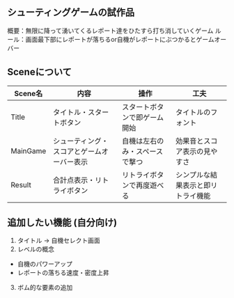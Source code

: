 ## シューティングゲームの試作品

概要：無限に降って湧いてくるレポート達をひたすら打ち消していくゲーム
ルール：画面最下部にレポートが落ちるor自機がレポートにぶつかるとゲームオーバー

## Sceneについて
| Scene名 | 内容 | 操作 | 工夫 |
|-------|-----------------------|----------------------|----------------------|
| Title | タイトル・スタートボタン | スタートボタンで即ゲーム開始 | タイトルのフォント |
| MainGame | シューティング・スコアとゲームオーバー表示 | 自機は左右のみ・スペースで撃つ | 効果音とスコア表示の見やすさ |
| Result | 合計点表示・リトライボタン | リトライボタンで再度遊べる | シンプルな結果表示と即リトライ機能 |

## 追加したい機能 (自分向け)
1. タイトル → 自機セレクト画面
2. レベルの概念
  - 自機のパワーアップ
  - レポートの落ちる速度・密度上昇
3. ボム的な要素の追加
